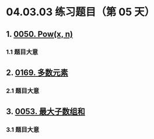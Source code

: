 # 04.03.03 练习题目（第 05 天）

## 1. [0050. Pow(x, n)](https://leetcode.cn/problems/powx-n/)

### 1.1 题目大意



## 2. [0169. 多数元素](https://leetcode.cn/problems/majority-element/)

### 2.1 题目大意



## 3. [0053. 最大子数组和](https://leetcode.cn/problems/maximum-subarray/)

### 3.1 题目大意

